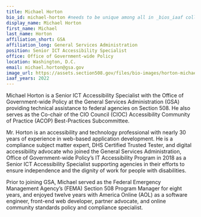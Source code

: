```yaml
---
title: Michael Horton
bio_id: michael-horton #needs to be unique among all in _bios_iaaf collection
display_name: Michael Horton
first_name: Michael
last_name: Horton
affiliation_short: GSA
affiliation_long: General Services Administration
position: Senior ICT Accessibility Specialist
office: Office of Government-wide Policy
location: Washington, D.C.
email: michael.horton@gsa.gov
image_url: https://assets.section508.gov/files/bio-images/horton-michael.png
iaaf_years: 2022  
---
```

Michael Horton is a Senior ICT Accessibility Specialist with the Office of Government-wide Policy at the General Services Administration (GSA) providing technical assistance to federal agencies on Section 508. He also serves as the Co-chair of the CIO Council (CIOC) Accessibility Community of Practice (ACOP) Best-Practices Subcommittee.
 
Mr. Horton is an accessibility and technology professional with nearly 30 years of experience in web-based application development. He is a compliance subject matter expert, DHS Certified Trusted Tester, and digital accessibility advocate who joined the General Services Administration, Office of Government-wide Policy’s IT Accessibility Program in 2018 as a Senior ICT Accessibility Specialist supporting agencies in their efforts to ensure independence and the dignity of work for people with disabilities.
 
Prior to joining GSA, Michael served as the Federal Emergency Management Agency’s (FEMA) Section 508 Program Manager for eight years, and enjoyed twelve years with America Online (AOL) as a software engineer, front-end web developer, partner advocate, and online community standards policy and compliance specialist.